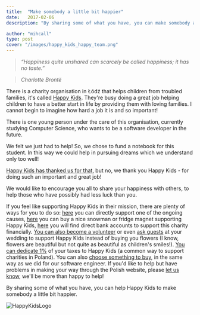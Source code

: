 ```yaml
---
title: 	"Make somebody a little bit happier"
date: 	2017-02-06
description: "By sharing some of what you have, you can make somebody a little bit happier. Like we did."

author: "mihcall"
type: post
cover: "/images/happy_kids_happy_team.png"
---
```

>*“Happiness quite unshared can scarcely be called happiness; it has no taste.”*

>*Charlotte Brontë*


There is a charity organisation in Łódź that helps children from troubled families, it's called [Happy Kids](http://www.happykids.org.pl/). They're busy doing a great job helping children to have a better start in life by providing them with loving families. I cannot begin to imagine how hard a job it is and so important!

There is one young person under the care of this organisation, currently studying Computer Science, who wants to be a software developer in the future.

We felt we just had to help! So, we chose to fund a notebook for this student. In this way we could help in pursuing dreams which we understand only too well!

[Happy Kids has thanked us for that](http://www.happykids.org.pl/dziekujemy-za-wspieranie-edukacji-naszych-podopiecznych/), but no, we thank you Happy Kids - for doing such an important and great job!

We would like to encourage you all to share your happiness with others, to help those who have possibly had less luck than you.

If you feel like supporting Happy Kids in their mission, there are plenty of ways for you to do so: [here](http://www.happykids.org.pl/wesprzyj/) you can directly support one of the ongoing causes, [here](http://www.happykids.org.pl/cegielki/) you can buy a nice snowman or fridge magnet supporting Happy Kids, [here](http://www.happykids.org.pl/jak-mozesz-nam-pomoc/wplac-bezposrednio-numery-kont-bankowych/) you will find direct bank accounts to support this charity financially. [You can also become a volunteer](http://www.happykids.org.pl/wolontariat/) or even [ask guests](http://www.happykids.org.pl/happy-weddings/) at your wedding to support Happy Kids instead of buying you flowers (I know, flowers are beautiful but not quite as beautiful as children's smiles!). [You can dedicate 1%](http://www.happykids.org.pl/1-2/) of your taxes to Happy Kids (a common way to support charities in Poland). You can also [choose something to buy](http://www.happykids.org.pl/darowizny-rzeczowe/), in the same way as we did for our software engineer. If you'd like to help but have problems in making your way through the Polish website, please [let us know](mailto:hi@happyteam.io), we'll be more than happy to help!

By sharing some of what you have, you can help Happy Kids to make somebody a little bit happier.

![HappyKidsLogo](/images/HappyKids_logo.jpg)
